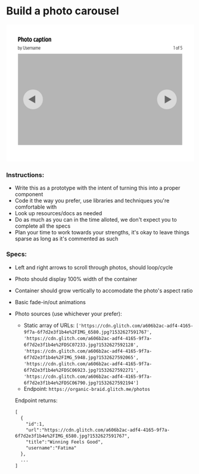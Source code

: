 # Build a photo carousel

![mock](https://github.com/huyhong/photo_carousel/raw/master/photo_carousel_mock.png)

### Instructions:
* Write this as a prototype with the intent of turning this into a proper component
* Code it the way you prefer, use libraries and techniques you're comfortable with
* Look up resources/docs as needed
* Do as much as you can in the time alloted, we don't expect you to complete all the specs
* Plan your time to work towards your strengths, it's okay to leave things sparse as long as it's commented as such

### Specs:
* Left and right arrows to scroll through photos, should loop/cycle
* Photo should display 100% width of the container
* Container should grow vertically to accomodate the photo's aspect ratio
* Basic fade-in/out animations
* Photo sources (use whichever your prefer):
  * Static array of URLs: `['https://cdn.glitch.com/a606b2ac-adf4-4165-9f7a-6f7d2e3f1b4e%2FIMG_6580.jpg?1532627591767', 'https://cdn.glitch.com/a606b2ac-adf4-4165-9f7a-6f7d2e3f1b4e%2FDSC07233.jpg?1532627592128', 'https://cdn.glitch.com/a606b2ac-adf4-4165-9f7a-6f7d2e3f1b4e%2FIMG_5948.jpg?1532627592065', 'https://cdn.glitch.com/a606b2ac-adf4-4165-9f7a-6f7d2e3f1b4e%2FDSC06923.jpg?1532627592271', 'https://cdn.glitch.com/a606b2ac-adf4-4165-9f7a-6f7d2e3f1b4e%2FDSC06790.jpg?1532627592194']`
  * Endpoint: `https://organic-braid.glitch.me/photos`
  
  Endpoint returns:
  ```
  [
    {
      "id":1,
      "url":"https://cdn.glitch.com/a606b2ac-adf4-4165-9f7a-6f7d2e3f1b4e%2FIMG_6580.jpg?1532627591767",
      "title":"Winning Feels Good",
      "username":"Fatima"
    },
    ...
  ]
```
